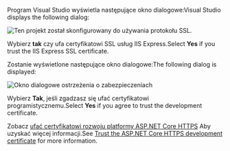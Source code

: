 
<span data-ttu-id="13198-101">Program Visual Studio wyświetla następujące okno dialogowe:</span><span class="sxs-lookup"><span data-stu-id="13198-101">Visual Studio displays the following dialog:</span></span>

![Ten projekt został skonfigurowany do używania protokołu SSL.](~/getting-started/_static/trustCert.png)

<span data-ttu-id="13198-105">Wybierz **tak** czy ufa certyfikatowi SSL usług IIS Express.</span><span class="sxs-lookup"><span data-stu-id="13198-105">Select **Yes** if you trust the IIS Express SSL certificate.</span></span>

<span data-ttu-id="13198-106">Zostanie wyświetlone następujące okno dialogowe:</span><span class="sxs-lookup"><span data-stu-id="13198-106">The following dialog is displayed:</span></span>

![Okno dialogowe ostrzeżenia o zabezpieczeniach](~/getting-started/_static/cert.png)

<span data-ttu-id="13198-108">Wybierz **Tak**, jeśli zgadzasz się ufać certyfikatowi programistycznemu.</span><span class="sxs-lookup"><span data-stu-id="13198-108">Select **Yes** if you agree to trust the development certificate.</span></span>

<span data-ttu-id="13198-109">Zobacz [ufać certyfikatowi rozwoju platformy ASP.NET Core HTTPS](xref:security/enforcing-ssl#trust-the-aspnet-core-https-development-certificate-on-windows-and-macos) Aby uzyskać więcej informacji.</span><span class="sxs-lookup"><span data-stu-id="13198-109">See [Trust the ASP.NET Core HTTPS development certificate](xref:security/enforcing-ssl#trust-the-aspnet-core-https-development-certificate-on-windows-and-macos) for more information.</span></span>